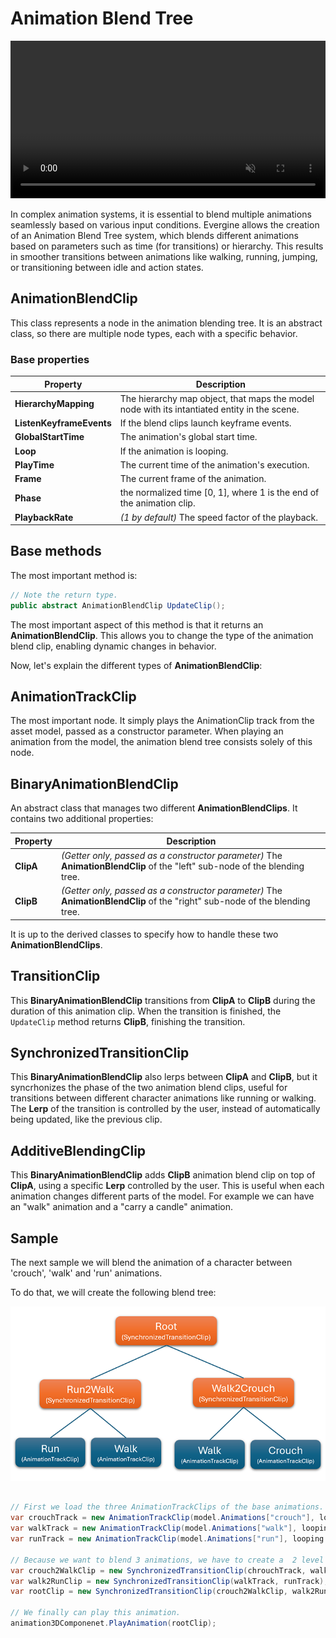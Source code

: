 # Animation Blend Tree

<video autoplay loop muted width="100%" height="auto">
  <source src="images/AnimationTransition.mp4" type="video/mp4">
</video>

In complex animation systems, it is essential to blend multiple animations seamlessly based on various input conditions. Evergine allows the creation of an Animation Blend Tree system, which blends different animations based on parameters such as time (for transitions) or hierarchy. This results in smoother transitions between animations like walking, running, jumping, or transitioning between idle and action states.

## AnimationBlendClip
This class represents a node in the animation blending tree. It is an abstract class, so there are multiple node types, each with a specific behavior.

### Base properties
| Property | Description |
|------|-------------|
| **HierarchyMapping** | The hierarchy map object, that maps the model node with its intantiated entity in the scene.|
| **ListenKeyframeEvents** | If the blend clips launch keyframe events.|
| **GlobalStartTime** | The animation's global start time. |
| **Loop** | If the animation is looping.|
| **PlayTime** |The current time of the animation's execution.|
| **Frame** | The current frame of the animation. |
| **Phase** | the normalized time [0, 1], where 1 is the end of the animation clip.|
| **PlaybackRate** | _(1 by default)_ The speed factor of the playback.|


## Base methods
The most important method is:
```csharp
// Note the return type.
public abstract AnimationBlendClip UpdateClip();
```
The most important aspect of this method is that it returns an **AnimationBlendClip**. This allows you to change the type of the animation blend clip, enabling dynamic changes in behavior.

Now, let's explain the different types of **AnimationBlendClip**:

## AnimationTrackClip
The most important node. It simply plays the AnimationClip track from the asset model, passed as a constructor parameter.
When playing an animation from the model, the animation blend tree consists solely of this node.

## BinaryAnimationBlendClip
An abstract class that manages two different **AnimationBlendClips**. It contains two additional properties:

| Property | Description |
|----------|-------------|
| **ClipA** | _(Getter only, passed as a constructor parameter)_ The **AnimationBlendClip** of the "left" sub-node of the blending tree. |
| **ClipB** | _(Getter only, passed as a constructor parameter)_ The **AnimationBlendClip** of the "right" sub-node of the blending tree. |

It is up to the derived classes to specify how to handle these two **AnimationBlendClips**.

## TransitionClip
This **BinaryAnimationBlendClip** transitions from **ClipA** to **ClipB** during the duration of this animation clip. When the transition is finished, the `UpdateClip` method returns **ClipB**, finishing the transition.

## SynchronizedTransitionClip
This **BinaryAnimationBlendClip** also lerps between **ClipA** and **ClipB**, but it syncrhonizes the phase of the two animation blend clips, useful  for transitions between different character animations like running or walking. The **Lerp** of the transition is controlled by the user, instead of automatically being updated, like the previous clip.

## AdditiveBlendingClip
This **BinaryAnimationBlendClip** adds **ClipB** animation blend clip on top of **ClipA**, using a specific **Lerp** controlled by the user. This is useful when each animation changes different parts of the model. For example we can have an "walk" animation and a "carry a candle" animation.


## Sample
The next sample we will blend the animation of a character between 'crouch', 'walk' and 'run' animations.

To do that, we will create the following blend tree:

![Blend Tree](images/animationBlendClip.png)

```csharp

// First we load the three AnimationTrackClips of the base animations.
var crouchTrack = new AnimationTrackClip(model.Animations["crouch"], looping: true);
var walkTrack = new AnimationTrackClip(model.Animations["walk"], looping: true);
var runTrack = new AnimationTrackClip(model.Animations["run"], looping: true);

// Because we want to blend 3 animations, we have to create a  2 level tree of SynchronizedTransitionClip and some leaves for the AnimationTrackClip.
var crouch2WalkClip = new SynchronizedTransitionClip(chrouchTrack, walkTrack);
var walk2RunClip = new SynchronizedTransitionClip(walkTrack, runTrack);
var rootClip = new SynchronizedTransitionClip(crouch2WalkClip, walk2RunClip);

// We finally can play this animation.
animation3DComponenet.PlayAnimation(rootClip);

``` 